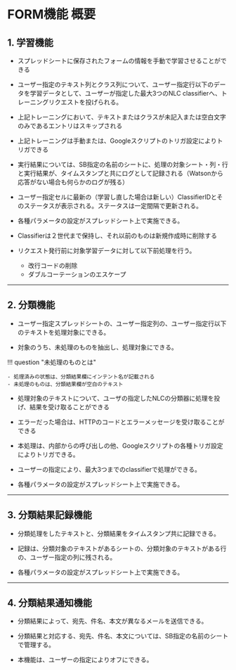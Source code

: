 # FORM機能 概要

## 1. 学習機能

- スプレッドシートに保存されたフォームの情報を手動で学習させることができる

- ユーザー指定のテキスト列とクラス列について、ユーザー指定行以下のデータを学習データとして、ユーザーが指定した最大3つのNLC classifierへ、トレーニングリクエストを投げられる。

- 上記トレーニングにおいて、テキストまたはクラスが未記入または空白文字のみであるエントリはスキップされる

- 上記トレーニングは手動または、Googleスクリプトのトリガ設定によりトリガできる

- 実行結果については、SB指定の名前のシートに、処理の対象シート・列・行と実行結果が、タイムスタンプと共にログとして記録される（Watsonから応答がない場合も何らかのログが残る）

- ユーザー指定セルに最新の（学習し直した場合は新しい）ClassifierIDとそのステータスが表示される。ステータスは一定間隔で更新される。

- 各種パラメータの設定がスプレッドシート上で実施できる。

- Classifierは２世代まで保持し、それ以前のものは新規作成時に削除する

- リクエスト発行前に対象学習データに対して以下前処理を行う。

	- 改行コードの削除
	- ダブルコーテーションのエスケープ

---


## 2. 分類機能

- ユーザー指定スプレッドシートの、ユーザー指定列の、ユーザー指定行以下のテキストを処理対象にできる。

- 対象のうち、未処理のものを抽出し、処理対象にできる。

!!! question "未処理のものとは"

	- 処理済みの状態は、分類結果欄にインテント名が記載される
	- 未処理のものは、分類結果欄が空白のテキスト


- 処理対象のテキストについて、ユーザの指定したNLCの分類器に処理を投げ、結果を受け取ることができる

- エラーだった場合は、HTTPのコードとエラーメッセージを受け取ることができる

- 本処理は、内部からの呼び出しの他、Googleスクリプトの各種トリガ設定によりトリガできる。

- ユーザーの指定により、最大3つまでのclassifierで処理ができる。

- 各種パラメータの設定がスプレッドシート上で実施できる。

---

## 3. 分類結果記録機能

- 分類処理をしたテキストと、分類結果をタイムスタンプ共に記録できる。

- 記録は、分類対象のテキストがあるシートの、分類対象のテキストがある行の、ユーザー指定の列に残される。

- 各種パラメータの設定がスプレッドシート上で実施できる。

---

## 4. 分類結果通知機能

- 分類結果によって、宛先、件名、本文が異なるメールを送信できる。

- 分類結果と対応する、宛先、件名、本文については、SB指定の名前のシートで管理する。

- 本機能は、ユーザーの指定によりオフにできる。
